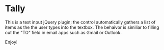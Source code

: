 # Tally
This is a text input jQuery plugin; the control automatically gathers a list of items as the the user types into the textbox.  The behaivor is similiar to filling out the "TO" field in email apps such as Gmail or Outlook.

Enjoy!
